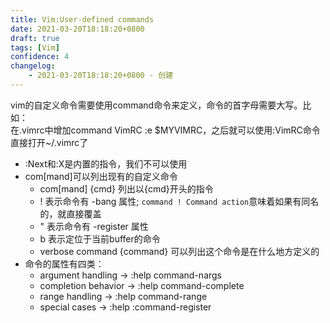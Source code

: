 ```yaml
---
title: Vim:User-defined commands
date: 2021-03-20T18:18:20+0800
draft: true
tags: [Vim]
confidence: 4
changelog:
    - 2021-03-20T18:18:20+0800 - 创建
---
```

vim的自定义命令需要使用command命令来定义，命令的首字母需要大写。比如：   
在.vimrc中增加command VimRC :e $MYVIMRC，之后就可以使用:VimRC命令直接打开~/.vimrc了

* :Next和:X是内置的指令，我们不可以使用
* com[mand]可以列出现有的自定义命令
  * com[mand] {cmd} 列出以{cmd}开头的指令
  * ! 表示命令有 -bang 属性; `command ! Command action`意味着如果有同名的，就直接覆盖
  * " 表示命令有 -register 属性
  * b 表示定位于当前buffer的命令
  * verbose command {command} 可以列出这个命令是在什么地方定义的
* 命令的属性有四类：
  * argument handling -> :help command-nargs
  * completion behavior -> :help command-complete
  * range handling -> :help command-range 
  * special cases -> :help :command-register
